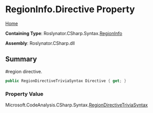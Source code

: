 <a name="_top"></a>

# RegionInfo\.Directive Property

[Home](../../../../../README.md#_top)

**Containing Type**: Roslynator\.CSharp\.Syntax\.[RegionInfo](../README.md#_top)

**Assembly**: Roslynator\.CSharp\.dll

## Summary

\#region directive\.

```csharp
public RegionDirectiveTriviaSyntax Directive { get; }
```

### Property Value

Microsoft\.CodeAnalysis\.CSharp\.Syntax\.[RegionDirectiveTriviaSyntax](https://docs.microsoft.com/en-us/dotnet/api/microsoft.codeanalysis.csharp.syntax.regiondirectivetriviasyntax)

